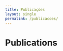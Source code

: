 ```yaml
---
title: Publicações 
layout: single
permalink: /publicacoes/
---
```


<bibtex src="/assets/bibs/pablo_barros.bib"></bibtex>

<script type="text/javascript" src="https://cdn.jsdelivr.net/gh/pcooksey/bibtex-js@1.0.0/src/bibtex_js.js"></script>
 
<script src="/assets/js/getOrcidPubs.js"></script>

<h1>Publications</h1>
<div id="myPublications"></div>

<script>
    printList("0000-0002-6517-682X", "myPublications", sort=true, classify=true);
</script>